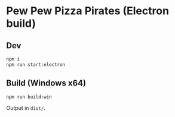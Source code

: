 # Pew Pew Pizza Pirates (Electron build)

## Dev
```bash
npm i
npm run start:electron
```

## Build (Windows x64)
```bash
npm run build:win
```
Output in `dist/`.
